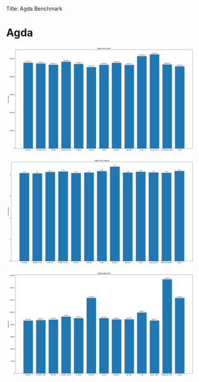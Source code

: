 
Title: Agda Benchmark

# Agda
![Agda-mem_peak](Agda-mem_peak.png)

![Agda-time_elapsed](Agda-time_elapsed.png)

![Agda-page_fault](Agda-page_fault.png)


